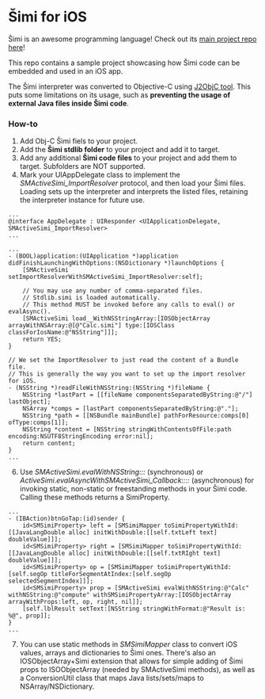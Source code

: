 # Šimi for iOS

Šimi is an awesome programming language! Check out its [main project repo here](https://github.com/globulus/simi)!

This repo contains a sample project showcasing how Šimi code can be embedded and used in an iOS app.

The Šimi interpreter was converted to Objective-C using [J2ObjC tool](https://developers.google.com/j2objc/). This puts some limitations on its usage, such as **preventing the usage of external Java files inside Šimi code**.

### How-to

1. Add Obj-C Šimi fiels to your project.
2. Add the **Šimi stdlib folder** to your project and add it to target.
3. Add any additional **Šimi code files** to your project and add them to target. Subfolders are NOT supported.
5. Mark your UIAppDelegate class to implement the *SMActiveSimi_ImportResolver* protocol, and then load your Šimi files. Loading sets up the interpreter and interprets the listed files, retaining the interpreter instance for future use.
```objc
...
@interface AppDelegate : UIResponder <UIApplicationDelegate, SMActiveSimi_ImportResolver>
...

...
- (BOOL)application:(UIApplication *)application didFinishLaunchingWithOptions:(NSDictionary *)launchOptions {
    [SMActiveSimi setImportResolverWithSMActiveSimi_ImportResolver:self];

    // You may use any number of comma-separated files.
    // Stdlib.simi is loaded automatically.
    // This method MUST be invoked before any calls to eval() or evalAsync().
    [SMActiveSimi load__WithNSStringArray:[IOSObjectArray arrayWithNSArray:@[@"Calc.simi"] type:[IOSClass classForIosName:@"NSString"]]];
    return YES;
}

// We set the ImportResolver to just read the content of a Bundle file.
// This is generally the way you want to set up the import resolver for iOS.
- (NSString *)readFileWithNSString:(NSString *)fileName {
    NSString *lastPart = [[fileName componentsSeparatedByString:@"/"] lastObject];
    NSArray *comps = [lastPart componentsSeparatedByString:@"."];
    NSString *path = [[NSBundle mainBundle] pathForResource:comps[0] ofType:comps[1]];
    NSString *content = [NSString stringWithContentsOfFile:path encoding:NSUTF8StringEncoding error:nil];
    return content;
}
...
```
6. Use *SMActiveSimi.evalWithNSString:::* (synchronous) or *ActiveSimi.evalAsyncWithSMActiveSimi_Callback::::* (asynchronous) for invoking static, non-static or freestanding methods in your Šimi code. Calling these methods returns a SimiProperty.
```objc
...
- (IBAction)btnGoTap:(id)sender {
    id<SMSimiProperty> left = [SMSimiMapper toSimiPropertyWithId:[[JavaLangDouble alloc] initWithDouble:[[self.txtLeft text] doubleValue]]];
    id<SMSimiProperty> right = [SMSimiMapper toSimiPropertyWithId:[[JavaLangDouble alloc] initWithDouble:[[self.txtRIght text] doubleValue]]];
    id<SMSimiProperty> op = [SMSimiMapper toSimiPropertyWithId:[self.segOp titleForSegmentAtIndex:[self.segOp selectedSegmentIndex]]];
    id<SMSimiProperty> prop = [SMActiveSimi evalWithNSString:@"Calc" withNSString:@"compute" withSMSimiPropertyArray:[IOSObjectArray arrayWithProps:left, op, right, nil]];
    [self.lblResult setText:[NSString stringWithFormat:@"Result is: %@", prop]];
}
...
```
7. You can use static methods in *SMSimiMapper* class to convert iOS values, arrays and dictionaries to Šimi ones. There's also an IOSObjectArray+Simi extension that allows for simple adding of Šimi props to ISOObjectArray (needed by SMActiveSimi methods), as well as a ConversionUtil class that maps Java lists/sets/maps to NSArray/NSDictionary.

